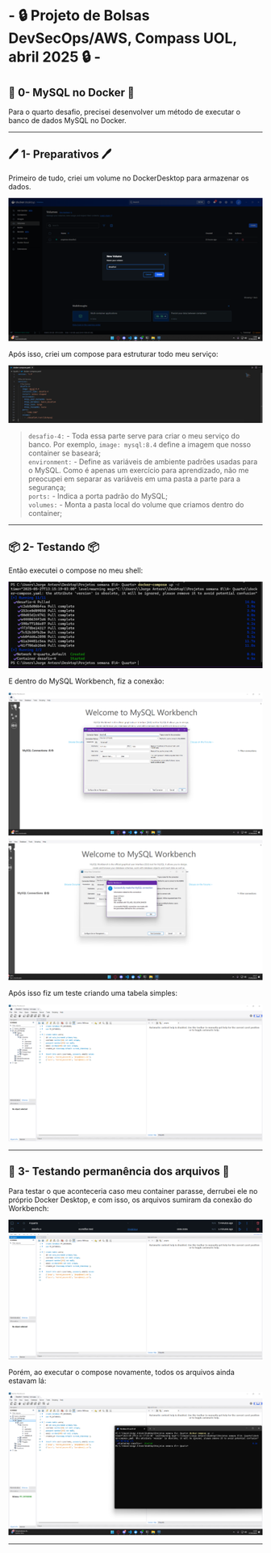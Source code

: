 # - 🔒 Projeto de Bolsas DevSecOps/AWS,  Compass UOL, abril 2025 🔒 -

## 🐬 0- MySQL no Docker 🐬
Para o quarto desafio, precisei desenvolver um método de executar o banco de dados MySQL no Docker.

---
## 🖊️ 1- Preparativos 🖊️
Primeiro de tudo, criei um volume no DockerDesktop para armazenar os dados.  

![Primeiro print](/Desafios/Prints/4.1.png)  

Após isso, criei um compose para estruturar todo meu serviço:  

![Segundo print](/Desafios/Prints/4.2.png)
>`desafio-4:` - Toda essa parte serve para criar o meu serviço do banco. Por exemplo, `image: mysql:8.4` define a imagem que nosso container se baseará;  
>`environment:` - Define as variáveis de ambiente padrões usadas para o MySQL. Como é apenas um exercício para aprendizado, não me preocupei em separar as variáveis em uma pasta a parte para a segurança;  
>`ports:` - Indica a porta padrão do MySQL;  
>`volumes:` - Monta a pasta local do volume que criamos dentro do container;

---
## 📦 2- Testando 📦
Então executei o compose no meu shell:  

![Terceiro print](/Desafios/Prints/4.3.png)

E dentro do MySQL Workbench, fiz a conexão:  

![Quarto print](/Desafios/Prints/4.4.png)
![Quinto print](/Desafios/Prints/4.5.png)

Após isso fiz um teste criando uma tabela simples:  

![Sexto print](/Desafios/Prints/4.6.png)

---
## 🦾 3- Testando permanência dos arquivos 🦾
Para testar o que aconteceria caso meu container parasse, derrubei ele no próprio Docker Desktop, e com isso, os arquivos sumiram da conexão do Workbench:  

![Sétimo print](/Desafios/Prints/4.7.png)
![Oitavo print](/Desafios/Prints/4.8.png)

Porém, ao executar o compose novamente, todos os arquivos ainda estavam lá:  

![Nono print](/Desafios/Prints/4.9.png)

---


